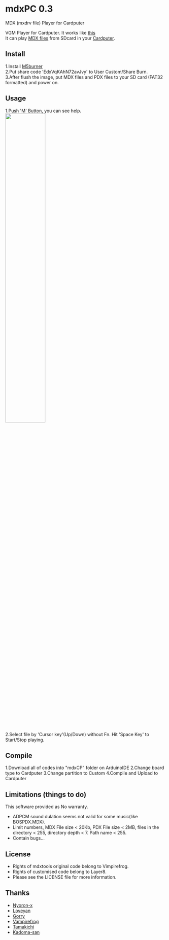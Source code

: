 # mdxPC 0.3
MDX (mxdrv file) Player for Cardputer 

VGM Player for Cardputer. It works like [this](https://x.com/i/status/1841840389306909125)<br>
It can play [MDX files]([https://en.wikipedia.org/wiki/VGM_(file_format)](https://w.atwiki.jp/mxdrv/)) from SDcard in your [Cardputer](https://shop.m5stack.com/products/m5stack-cardputer-kit-w-m5stamps3).<br>
## Install
1.Install [M5burner](https://docs.m5stack.com/en/uiflow/m5burner/intro)<br>
2.Put share code 'EdxVqKAhN72avJvy' to User Custom/Share Burn.<br>
3.After flush the image, put MDX files and PDX files to your SD card (FAT32 formatted) and power on.
## Usage
1.Push 'M' Button, you can see help.<br>
<img width="50%" src ="https://github.com/user-attachments/assets/019905da-9d3b-4c67-bfcd-6aebdd8362bf"><br>
2.Select file by 'Cursor key'(Up/Down) without Fn. Hit 'Space Key' to Start/Stop playing.
## Compile
1.Download all of codes into "mdxCP" folder on ArduinoIDE
2.Change board type to Cardputer
3.Change partition to Custom
4.Compile and Upload to Cardputer
## Limitations (things to do)
This software provided as No warranty.
- ADPCM sound dulation seems not valid for some music(like BOSPDX.MDX).
- Limit numbers, MDX File size < 20Kb, PDX File size < 2MB, files in the directory < 255, directory depth < 7. Path name < 255.
- Contain bugs...
## License
- Rights of mdxtools original code belong to Vimpirefrog.
- Rights of customised code belong to Layer8.
- Please see the LICENSE file for more information.
## Thanks
- [Nyoron-x](https://asmpwx.seesaa.net/article/499317001.html)
- [Loveyan](https://github.com/lovyan03)
- [Gorry](https://gorry.haun.org/mx/)
- [Vampirefrog](https://github.com/vampirefrog/mdxtools)
- [Tamakichi](https://github.com/Tamakichi)
- [Kadoma-san](https://littlelimit.net/misaki.htm)
